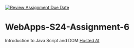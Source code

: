 [![Review Assignment Due Date](https://classroom.github.com/assets/deadline-readme-button-24ddc0f5d75046c5622901739e7c5dd533143b0c8e959d652212380cedb1ea36.svg)](https://classroom.github.com/a/1Z6dGCon)
# WebApps-S24-Assignment-6
Introduction to Java Script and DOM
[Hosted At](https://44-563-web-apps-s24.github.io/44563-webapps-s24-assignment6-5r1kanth/animal.html)
